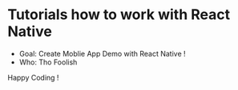 # Tutorials how to work with React Native

- Goal: Create Moblie App Demo with React Native !
- Who: Tho Foolish

Happy Coding !